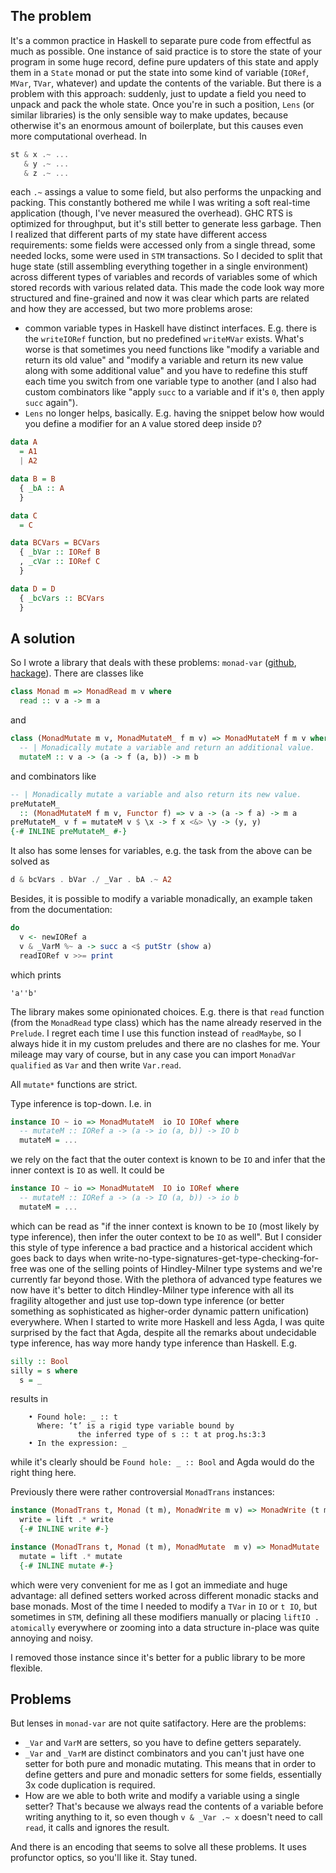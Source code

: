 ## The problem

It's a common practice in Haskell to separate pure code from effectful as much as possible. One instance of said practice is to store the state of your program in some huge record, define pure updaters of this state and apply them in a `State` monad or put the state into some kind of variable (`IORef`, `MVar`, `TVar`, whatever) and update the contents of the variable. But there is a problem with this approach: suddenly, just to update a field you need to unpack and pack the whole state. Once you're in such a position, `Lens` (or similar libraries) is the only sensible way to make updates, because otherwise it's an enormous amount of boilerplate, but this causes even more computational overhead. In

```haskell
st & x .~ ...
   & y .~ ...
   & z .~ ...
```
each `.~` assings a value to some field, but also performs the unpacking and packing. This constantly bothered me while I was writing a soft real-time application (though, I've never measured the overhead). GHC RTS is optimized for throughput, but it's still better to generate less garbage. Then I realized that different parts of my state have different access requirements: some fields were accessed only from a single thread, some needed locks, some were used in `STM` transactions. So I decided to split that huge state (still assembling everything together in a single environment) across different types of variables and records of variables some of which stored records with various related data. This made the code look way more structured and fine-grained and now it was clear which parts are related and how they are accessed, but two more problems arose:

 - common variable types in Haskell have distinct interfaces. E.g. there is the `writeIORef` function, but no predefined `writeMVar` exists. What's worse is that sometimes you need functions like "modify a variable and return its old value" and "modify a variable and return its new value along with some additional value" and you have to redefine this stuff each time you switch from one variable type to another (and I also had custom combinators like "apply `succ` to a variable and if it's `0`, then apply `succ` again").
 - `Lens` no longer helps, basically. E.g. having the snippet below how would you define a modifier for an `A` value stored deep inside `D`?

```haskell
data A
  = A1
  | A2

data B = B
  { _bA :: A
  }

data C
  = C

data BCVars = BCVars
  { _bVar :: IORef B
  , _cVar :: IORef C
  }

data D = D
  { _bcVars :: BCVars
  }
```

## A solution

So I wrote a library that deals with these problems: `monad-var` ([github](https://github.com/effectfully/monad-var), [hackage](https://hackage.haskell.org/package/monad-var)). There are classes like

```haskell
class Monad m => MonadRead m v where
  read :: v a -> m a
```

and

```haskell
class (MonadMutate m v, MonadMutateM_ f m v) => MonadMutateM f m v where
  -- | Monadically mutate a variable and return an additional value.
  mutateM :: v a -> (a -> f (a, b)) -> m b
```

and combinators like

```haskell
-- | Monadically mutate a variable and also return its new value.
preMutateM_
  :: (MonadMutateM f m v, Functor f) => v a -> (a -> f a) -> m a
preMutateM_ v f = mutateM v $ \x -> f x <&> \y -> (y, y)
{-# INLINE preMutateM_ #-}
```

It also has some lenses for variables, e.g. the task from the above can be solved as

```haskell
d & bcVars . bVar ./ _Var . bA .~ A2
```

Besides, it is possible to modify a variable monadically, an example taken from the documentation:

```haskell
do
  v <- newIORef a
  v & _VarM %~ a -> succ a <$ putStr (show a)
  readIORef v >>= print
```

which prints

```
'a''b'
```

The library makes some opinionated choices. E.g. there is that `read` function (from the `MonadRead` type class) which has the name already reserved in the `Prelude`. I regret each time I use this function instead of `readMaybe`, so I always hide it in my custom preludes and there are no clashes for me. Your mileage may vary of course, but in any case you can import `MonadVar` `qualified` as `Var` and then write `Var.read`.

All `mutate*` functions are strict.

Type inference is top-down. I.e. in

```haskell
instance IO ~ io => MonadMutateM  io IO IORef where
  -- mutateM :: IORef a -> (a -> io (a, b)) -> IO b
  mutateM = ...
```

we rely on the fact that the outer context is known to be `IO` and infer that the inner context is `IO` as well. It could be

```haskell
instance IO ~ io => MonadMutateM  IO io IORef where
  -- mutateM :: IORef a -> (a -> IO (a, b)) -> io b
  mutateM = ...
```

which can be read as "if the inner context is known to be `IO` (most likely by type inference), then infer the outer context to be `IO` as well". But I consider this style of type inference a bad practice and a historical accident which goes back to days when write-no-type-signatures-get-type-checking-for-free was one of the selling points of Hindley-Milner type systems and we're currently far beyond those. With the plethora of advanced type features we now have it's better to ditch Hindley-Milner type inference with all its fragility altogether and just use top-down type inference (or better something as sophisticated as higher-order dynamic pattern unification) everywhere. When I started to write more Haskell and less Agda, I was quite surprised by the fact that Agda, despite all the remarks about undecidable type inference, has way more handy type inference than Haskell. E.g.

```haskell
silly :: Bool
silly = s where
  s = _ 
```

results in

```
    • Found hole: _ :: t
      Where: ‘t’ is a rigid type variable bound by
               the inferred type of s :: t at prog.hs:3:3
    • In the expression: _
```

while it's clearly should be `Found hole: _ :: Bool` and Agda would do the right thing here.

Previously there were rather controversial `MonadTrans` instances:

```haskell
instance (MonadTrans t, Monad (t m), MonadWrite m v) => MonadWrite (t m) v where
  write = lift .* write
  {-# INLINE write #-}

instance (MonadTrans t, Monad (t m), MonadMutate  m v) => MonadMutate  (t m) v where
  mutate = lift .* mutate
  {-# INLINE mutate #-}
```

which were very convenient for me as I got an immediate and huge advantage: all defined setters worked across different monadic stacks and base monads. Most of the time I needed to modify a `TVar` in `IO` or `t IO`, but sometimes in `STM`, defining all these modifiers manually or placing `liftIO . atomically` everywhere or zooming into a data structure in-place was quite annoying and noisy.

I removed those instance since it's better for a public library to be more flexible.

## Problems

But lenses in `monad-var` are not quite satifactory. Here are the problems:

 - `_Var` and `VarM` are setters, so you have to define getters separately.
 - `_Var` and `_VarM` are distinct combinators and you can't just have one setter for both pure and monadic mutating. This means that in order to define getters and pure and monadic setters for some fields, essentially 3x code duplication is required.
 - How are we able to both write and modify a variable using a single setter? That's because we always read the contents of a variable before writing anything to it, so even though `v & _Var .~ x` doesn't need to call `read`, it calls and ignores the result.

And there is an encoding that seems to solve all these problems. It uses profunctor optics, so you'll like it. Stay tuned.
